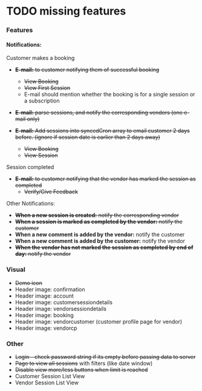 # TODO missing features #

### Features ###

#### Notifications: ####

Customer makes a booking
  * ~~**E-mail:** to customer notifying them of successful booking~~
    * ~~View Booking~~
    * ~~View First Session~~
    * E-mail should mention whether the booking is for a single session or a subscription

  * ~~**E-mail:** parse sessions, and notify the corresponding vendors (one e-mail only)~~
  * ~~**E-mail:** Add sessions into syncedCron array to email customer 2 days before. (ignore if session date is earlier than 2 days away)~~
    * ~~View Booking~~
    * ~~View Session~~

Session completed
  * ~~**E-mail:** to customer notifying that the vendor has marked the session as completed~~
    * ~~Verify/Give Feedback~~

Other Notifications:
 * ~~**When a new session is created:** notify the corresponding vendor~~
 * ~~**When a session is marked as completed by the vendor:** notify the customer~~
 * **When a new comment is added by the vendor:** notify the customer
 * **When a new comment is added by the customer:** notify the vendor
 * ~~**When the vendor has not marked the session as completed by end of day:** notify the vendor~~


### Visual ###
* ~~Demo icon~~
* Header image: confirmation
* Header image: account
* Header image: customersessiondetails
* Header image: vendorsessiondetails
* Header image: booking
* Header image: vendorcustomer (customer profile page for vendor)
* Header image: vendorcp


### Other ###
* ~~Login - check password string if its empty before passing data to server~~
* ~~Page to view all sessions~~ with filters (like date window)
* ~~Disable view more/less buttons when limit is reached~~
* Customer Session List View
* Vendor Session List View
